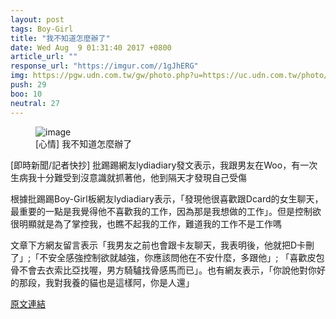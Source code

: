 ```yaml
---
layout: post
tags: Boy-Girl
title: "我不知道怎麼辦了"
date: Wed Aug  9 01:31:40 2017 +0800
article_url: ""
response_url: "https://imgur.com//1gJhERG"
img: https://pgw.udn.com.tw/gw/photo.php?u=https://uc.udn.com.tw/photo/2017/01/20/98/3094529.jpg&x=0&y=0&sw=0&sh=0&sl=W&fw=1050&exp=3600
push: 29
boo: 10
neutral: 27
---
```


<figure>
<img src="https://pgw.udn.com.tw/gw/photo.php?u=https://uc.udn.com.tw/photo/2017/01/20/98/3094529.jpg&x=0&y=0&sw=0&sh=0&sl=W&fw=1050&exp=3600" alt="image">
<figcaption>
[心情] 我不知道怎麼辦了
</figcaption>
</figure>



[即時新聞/記者快抄] 批踢踢網友lydiadiary發文表示，我跟男友在Woo，有一次生病我十分難受到沒意識就抓著他，他到隔天才發現自己受傷

根據批踢踢Boy-Girl板網友lydiadiary表示，「發現他很喜歡跟Dcard的女生聊天，最重要的一點是我覺得他不喜歡我的工作，因為那是我想做的工作」。但是控制欲很明顯就是為了掌控我，也瞧不起我的工作，難道我的工作不是工作嗎

文章下方網友留言表示「我男友之前也會跟卡友聊天，我表明後，他就把D卡刪了」;「不安全感強控制欲就越強，你應該問他在不安什麼，多跟他」; 「喜歡皮包骨不會去衣索比亞找喔，男方騎驢找骨感馬而已」。也有網友表示，「你說他對你好的那段，我對我養的貓也是這樣阿，你是人還」

<a href = "https://www.ptt.cc/bbs/Boy-Girl/M.1502213503.A.A23.html">原文連結</a>

